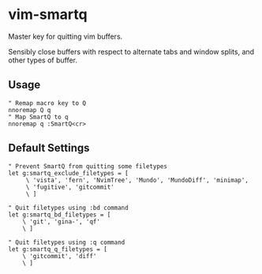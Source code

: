 # vim-smartq

Master key for quitting vim buffers.

Sensibly close buffers with respect to alternate tabs and window splits, and
other types of buffer.

## Usage

```vim
" Remap macro key to Q
nnoremap Q q
" Map SmartQ to q
nnoremap q :SmartQ<cr>
```

## Default Settings

```vim
" Prevent SmartQ from quitting some filetypes
let g:smartq_exclude_filetypes = [
     \ 'vista', 'fern', 'NvimTree', 'Mundo', 'MundoDiff', 'minimap',
     \ 'fugitive', 'gitcommit'
     \ ]

" Quit filetypes using :bd command
let g:smartq_bd_filetypes = [
    \ 'git', 'gina-', 'qf'
    \ ]

" Quit filetypes using :q command
let g:smartq_q_filetypes = [
    \ 'gitcommit', 'diff'
    \ ]
```
